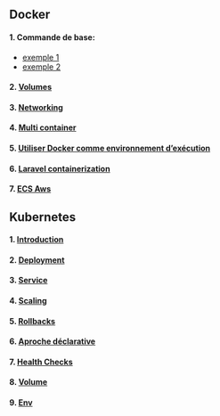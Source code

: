 ## Docker

#### 1. Commande de base:
- [exemple 1](./basic-command/node/README.md)
- [exemple 2](./basic-command/python/README.md)

#### 2. [Volumes](./volumes/node/README.md)
#### 3. [Networking](./networking/node/README.md)
#### 4. [Multi container](./multi-container/README.md)
#### 5. [Utiliser Docker comme environnement d’exécution ](./utility/README.md)
#### 6. [Laravel containerization](./laravel-containerization/README.md)
#### 7. [ECS Aws](./multi-container-deployment-aws/README.md)

## Kubernetes
#### 1. [Introduction](k8s-1/README-1-introduction.md)
#### 2. [Deployment](k8s-1/README-2-deployment.md)
#### 3. [Service](k8s-1/README-3-service.md)
#### 4. [Scaling](k8s-1/README-4-scaling.md)
#### 5. [Rollbacks](k8s-1/README-5-rollbacks.md)
#### 6. [Aproche déclarative](k8s-1/README-6-declarative-yaml.md)
#### 7. [Health Checks](k8s-2/README.md)
#### 8. [Volume](k8s-3/README.md)
#### 9. [Env](k8s-3/README-env.md)


